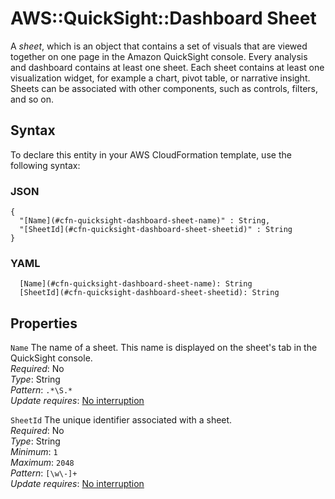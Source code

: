 # AWS::QuickSight::Dashboard Sheet<a name="aws-properties-quicksight-dashboard-sheet"></a>

A *sheet*, which is an object that contains a set of visuals that are viewed together on one page in the Amazon QuickSight console\. Every analysis and dashboard contains at least one sheet\. Each sheet contains at least one visualization widget, for example a chart, pivot table, or narrative insight\. Sheets can be associated with other components, such as controls, filters, and so on\.

## Syntax<a name="aws-properties-quicksight-dashboard-sheet-syntax"></a>

To declare this entity in your AWS CloudFormation template, use the following syntax:

### JSON<a name="aws-properties-quicksight-dashboard-sheet-syntax.json"></a>

```
{
  "[Name](#cfn-quicksight-dashboard-sheet-name)" : String,
  "[SheetId](#cfn-quicksight-dashboard-sheet-sheetid)" : String
}
```

### YAML<a name="aws-properties-quicksight-dashboard-sheet-syntax.yaml"></a>

```
  [Name](#cfn-quicksight-dashboard-sheet-name): String
  [SheetId](#cfn-quicksight-dashboard-sheet-sheetid): String
```

## Properties<a name="aws-properties-quicksight-dashboard-sheet-properties"></a>

`Name`  <a name="cfn-quicksight-dashboard-sheet-name"></a>
The name of a sheet\. This name is displayed on the sheet's tab in the QuickSight console\.  
*Required*: No  
*Type*: String  
*Pattern*: `.*\S.*`  
*Update requires*: [No interruption](https://docs.aws.amazon.com/AWSCloudFormation/latest/UserGuide/using-cfn-updating-stacks-update-behaviors.html#update-no-interrupt)

`SheetId`  <a name="cfn-quicksight-dashboard-sheet-sheetid"></a>
The unique identifier associated with a sheet\.  
*Required*: No  
*Type*: String  
*Minimum*: `1`  
*Maximum*: `2048`  
*Pattern*: `[\w\-]+`  
*Update requires*: [No interruption](https://docs.aws.amazon.com/AWSCloudFormation/latest/UserGuide/using-cfn-updating-stacks-update-behaviors.html#update-no-interrupt)